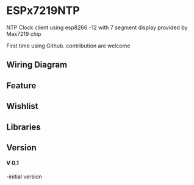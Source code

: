 # ESPx7219NTP
NTP Clock client using esp8266 -12 with 7 segment display provided by Max7219 chip

First time using Github. contribution are welcome

## Wiring Diagram

## Feature


## Wishlist

## Libraries

## Version
#### V 0.1
-initial version
